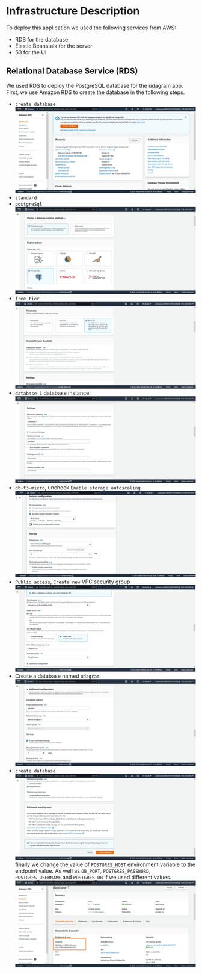 # Infrastructure Description

To deploy this application we used the following services from AWS:
- RDS for the database
- Elastic Beanstalk for the server
- S3 for the UI

## Relational Database Service (RDS)
We used RDS to deploy the PostgreSQL database for the udagram app. First, we use Amazon RDS to create the database in the following steps.
- `create database`
 ![Create database](/docs/screenshots/RDS/RDS1.png)
- `standard`
- `postgreSql`
![Engin options](/docs/screenshots/RDS/RDS2.png)
- `free tier`
![Templates](/docs/screenshots/RDS/RDS3.png)
- `database-1` database instance
![Settings](/docs/screenshots/RDS/RDS4.png)
- `db-t3-micro`, uncheck `Enable storage autoscaling`
![Instance configuration, Storage](/docs/screenshots/RDS/RDS5.png)
- `Public access`, `Create new` VPC security group
![VPC security group](/docs/screenshots/RDS/RDS6.png)
- Create a database named `udagram`
![Additional configuration](/docs/screenshots/RDS/RDS7.png)
- `create database`
![Create database](/docs/screenshots/RDS/RDS8.png)
finally we change the value of `POSTGRES_HOST` environment variable to the endpoint value. As well as `DB_PORT`, `POSTGRES_PASSWORD`, `POSTGRES_USERNAME` and `POSTGRES_DB` if we used different values. 
![Connectivity & security](/docs/screenshots/RDS/RDS9.png)

